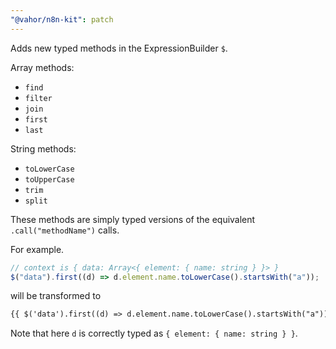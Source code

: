```yaml
---
"@vahor/n8n-kit": patch
---
```


Adds new typed methods in the ExpressionBuilder `$`.

Array methods:

- `find`
- `filter`
- `join`
- `first`
- `last`

String methods:

- `toLowerCase`
- `toUpperCase`
- `trim`
- `split`

These methods are simply typed versions of the equivalent `.call("methodName")` calls.

For example.

```ts
// context is { data: Array<{ element: { name: string } }> }
$("data").first((d) => d.element.name.toLowerCase().startsWith("a"));
```

will be transformed to

```txt
{{ $('data').first((d) => d.element.name.toLowerCase().startsWith("a")) }}
```

Note that here `d` is correctly typed as `{ element: { name: string } }`.
